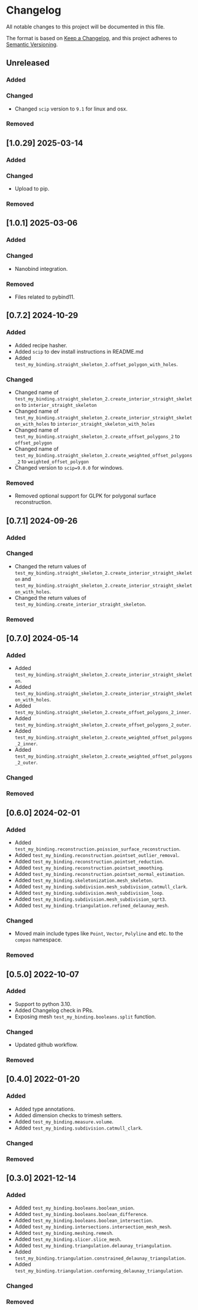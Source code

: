 # Changelog

All notable changes to this project will be documented in this file.

The format is based on [Keep a Changelog](https://keepachangelog.com/en/1.0.0/),
and this project adheres to [Semantic Versioning](https://semver.org/spec/v2.0.0.html).

## Unreleased

### Added

### Changed

* Changed `scip` version to `9.1` for linux and osx.

### Removed

## [1.0.29] 2025-03-14

### Added

### Changed

* Upload to pip.

### Removed

## [1.0.1] 2025-03-06

### Added

### Changed

* Nanobind integration.

### Removed

* Files related to pybind11.

## [0.7.2] 2024-10-29

### Added

* Added recipe hasher.
* Added `scip` to dev install instructions in README.md
* Added `test_my_binding.straight_skeleton_2.offset_polygon_with_holes`.

### Changed

* Changed name of `test_my_binding.straight_skeleton_2.create_interior_straight_skeleton` to `interior_straight_skeleton`
* Changed name of `test_my_binding.straight_skeleton_2.create_interior_straight_skeleton_with_holes` to `interior_straight_skeleton_with_holes`
* Changed name of `test_my_binding.straight_skeleton_2.create_offset_polygons_2` to `offset_polygon`
* Changed name of `test_my_binding.straight_skeleton_2.create_weighted_offset_polygons_2` to `weighted_offset_polygon`
* Changed version to `scip=9.0.0` for windows.

### Removed

* Removed optional support for GLPK for polygonal surface reconstruction.

## [0.7.1] 2024-09-26

### Added

### Changed

* Changed the return values of `test_my_binding.straight_skeleton_2.create_interior_straight_skeleton` and `test_my_binding.straight_skeleton_2.create_interior_straight_skeleton_with_holes`.
* Changed the return values of `test_my_binding.create_interior_straight_skeleton`.

### Removed

## [0.7.0] 2024-05-14

### Added

* Added `test_my_binding.straight_skeleton_2.create_interior_straight_skeleton`.
* Added `test_my_binding.straight_skeleton_2.create_interior_straight_skeleton_with_holes`.
* Added `test_my_binding.straight_skeleton_2.create_offset_polygons_2_inner`.
* Added `test_my_binding.straight_skeleton_2.create_offset_polygons_2_outer`.
* Added `test_my_binding.straight_skeleton_2.create_weighted_offset_polygons_2_inner`.
* Added `test_my_binding.straight_skeleton_2.create_weighted_offset_polygons_2_outer`.

### Changed

### Removed

## [0.6.0] 2024-02-01

### Added

* Added `test_my_binding.reconstruction.poission_surface_reconstruction`.
* Added `test_my_binding.reconstruction.pointset_outlier_removal`.
* Added `test_my_binding.reconstruction.pointset_reduction`.
* Added `test_my_binding.reconstruction.pointset_smoothing`.
* Added `test_my_binding.reconstruction.pointset_normal_estimation`.
* Added `test_my_binding.skeletonization.mesh_skeleton`.
* Added `test_my_binding.subdivision.mesh_subdivision_catmull_clark`.
* Added `test_my_binding.subdivision.mesh_subdivision_loop`.
* Added `test_my_binding.subdivision.mesh_subdivision_sqrt3`.
* Added `test_my_binding.triangulation.refined_delaunay_mesh`.

### Changed

* Moved main include types like `Point`, `Vector`, `Polyline` and etc. to the `compas` namespace.

### Removed

## [0.5.0] 2022-10-07

### Added

* Support to python 3.10.
* Added Changelog check in PRs.
* Exposing mesh `test_my_binding.booleans.split` function.

### Changed

* Updated github workflow.

### Removed

## [0.4.0] 2022-01-20

### Added

* Added type annotations.
* Added dimension checks to trimesh setters.
* Added `test_my_binding.measure.volume`.
* Added `test_my_binding.subdivision.catmull_clark`.

### Changed

### Removed

## [0.3.0] 2021-12-14

### Added

* Added `test_my_binding.booleans.boolean_union`.
* Added `test_my_binding.booleans.boolean_difference`.
* Added `test_my_binding.booleans.boolean_intersection`.
* Added `test_my_binding.intersections.intersection_mesh_mesh`.
* Added `test_my_binding.meshing.remesh`.
* Added `test_my_binding.slicer.slice_mesh`.
* Added `test_my_binding.triangulation.delaunay_triangulation`.
* Added `test_my_binding.triangulation.constrained_delaunay_triangulation`.
* Added `test_my_binding.triangulation.conforming_delaunay_triangulation`.

### Changed

### Removed
